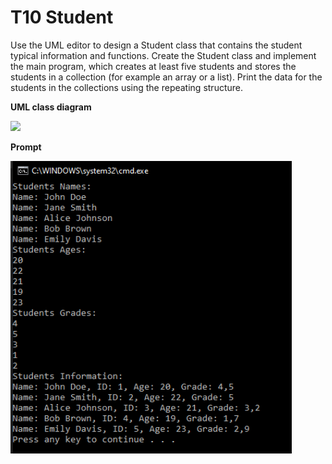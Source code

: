 # T10 Student

Use the UML editor to design a Student class that contains the student typical information and functions. Create the Student class and implement the main program, which creates at least five students and stores the students in a collection (for example an array or a list).
Print the data for the students in the collections using the repeating structure.

**UML class diagram**

<img src='student-uml.drawio.png' style='width:300px'>

**Prompt**

<img src='task10-prompt.png' style='width:450px'>
